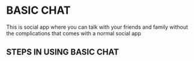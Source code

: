 # BASIC CHAT
This is social app where you can talk with your friends and family without the complications that comes with a normal social app

## STEPS IN USING BASIC CHAT
